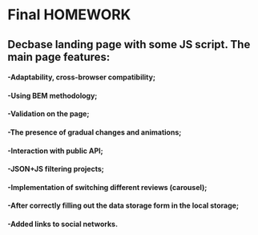 # Final HOMEWORK
## Decbase landing page with some JS script. The main page features:
#### -Adaptability, cross-browser compatibility;
#### -Using BEM methodology;
#### -Validation on the page;
#### -The presence of gradual changes and animations;
#### -Interaction with public API;
#### -JSON+JS filtering projects;
#### -Implementation of switching different reviews (carousel);
#### -After correctly filling out the data storage form in the local storage;
#### -Added links to social networks.
